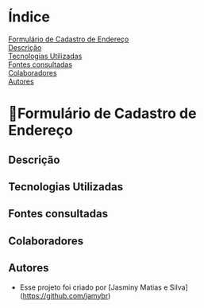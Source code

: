 # Índice 

[Formulário de Cadastro de Endereço]()  
[Descrição](#descri%C3%A7%C3%A3o)  
[Tecnologias Utilizadas](#tecnologias-utilizadas)  
[Fontes consultadas](#fontes-consultadas)  
[Colaboradores](#colaboradores)  
[Autores](#autores)  

# 📌Formulário de Cadastro de Endereço

 ## Descrição

 ## Tecnologias Utilizadas

 ## Fontes consultadas

 ## Colaboradores

 ## Autores
 * Esse projeto foi criado por [Jasminy Matias e Silva] (https://github.com/jamybr)

